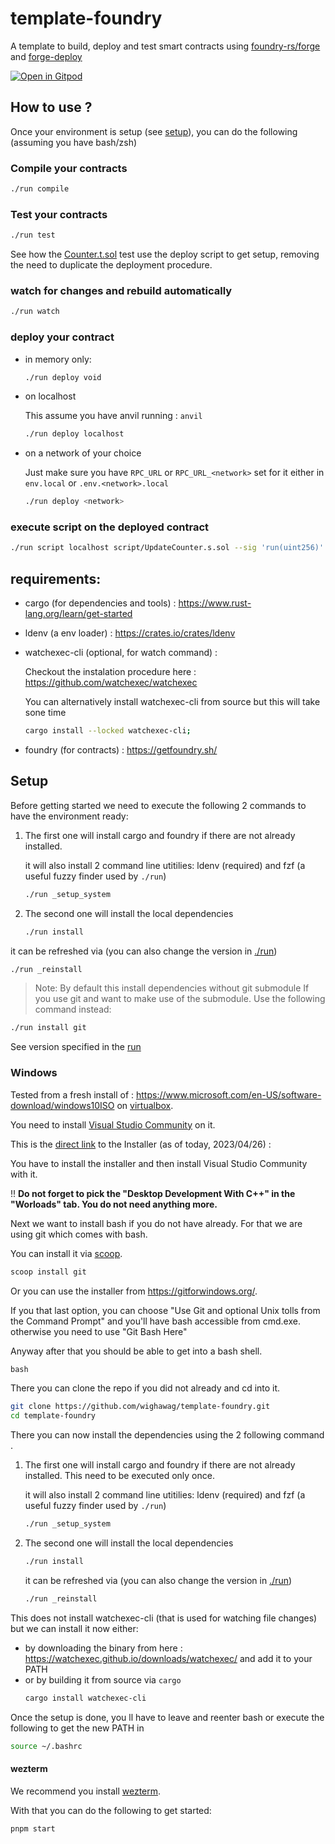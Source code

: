 # template-foundry

A template to build, deploy and test smart contracts using [foundry-rs/forge](https://github.com/foundry-rs/foundry) and [forge-deploy](https://github.com/wighawag/forge-deploy)

[![Open in Gitpod](https://gitpod.io/button/open-in-gitpod.svg)](https://gitpod.io/#https://github.com/wighawag/template-foundry)

## How to use ?

Once your environment is setup (see [setup](#setup)), you can do the following (assuming you have bash/zsh)

### Compile your contracts

```bash
./run compile
```

### Test your contracts

```bash
./run test
```

See how the [Counter.t.sol](test/Counter.t.sol) test use the deploy script to get setup, removing the need to duplicate the deployment procedure.

### watch for changes and rebuild automatically

```bash
./run watch
```

### deploy your contract

- in memory only:

  ```bash
  ./run deploy void
  ```

- on localhost

  This assume you have anvil running : `anvil`

  ```bash
  ./run deploy localhost
  ```

- on a network of your choice

  Just make sure you have `RPC_URL` or `RPC_URL_<network>` set for it either in `env.local` or `.env.<network>.local`

  ```bash
  ./run deploy <network>
  ```

### execute script on the deployed contract

```bash
./run script localhost script/UpdateCounter.s.sol --sig 'run(uint256)' 42;
```

## requirements:

- cargo (for dependencies and tools) : https://www.rust-lang.org/learn/get-started

- ldenv (a env loader) : https://crates.io/crates/ldenv

- watchexec-cli (optional, for watch command) :

  Checkout the instalation procedure here : https://github.com/watchexec/watchexec

  You can alternatively install watchexec-cli from source but this will take sone time

  ```bash
  cargo install --locked watchexec-cli;
  ```

- foundry (for contracts) : https://getfoundry.sh/

## Setup

Before getting started we need to execute the following 2 commands to have the environment ready:

1. The first one will install cargo and foundry if there are not already installed.

   it will also install 2 command line utitilies: ldenv (required) and fzf (a useful fuzzy finder used by `./run`)

   ```bash
   ./run _setup_system
   ```

2. The second one will install the local dependencies

   ```bash
   ./run install
   ```

it can be refreshed via (you can also change the version in [./run](./run))

```bash
./run _reinstall
```

> Note: By default this install dependencies without git submodule
> If you use git and want to make use of the submodule. Use the following command instead:

```bash
./run install git
```

See version specified in the [run](./run)

### Windows

Tested from a fresh install of : https://www.microsoft.com/en-US/software-download/windows10ISO on [virtualbox](https://www.virtualbox.org/).

You need to install [Visual Studio Community](https://visualstudio.microsoft.com/free-developer-offers/) on it.

This is the [direct link](https://visualstudio.microsoft.com/thank-you-downloading-visual-studio/?sku=Community&channel=Release&version=VS2022&source=VSLandingPage&passive=false&cid=2030) to the Installer (as of today, 2023/04/26) :

You have to install the installer and then install Visual Studio Community with it.

!! **Do not forget to pick the "Desktop Development With C++" in the "Worloads" tab. You do not need anything more.**

Next we want to install bash if you do not have already. For that we are using git which comes with bash.

You can install it via [scoop](https://scoop.sh/).

```bat
scoop install git
```

Or you can use the installer from https://gitforwindows.org/.

If you that last option, you can choose "Use Git and optional Unix tolls from the Command Prompt" and you'll have bash accessible from cmd.exe. otherwise you need to use "Git Bash Here"

Anyway after that you should be able to get into a bash shell.

```bat
bash
```

There you can clone the repo if you did not already and cd into it.

```bash
git clone https://github.com/wighawag/template-foundry.git
cd template-foundry
```

There you can now install the dependencies using the 2 following command .

1. The first one will install cargo and foundry if there are not already installed. This need to be executed only once.

   it will also install 2 command line utitilies: ldenv (required) and fzf (a useful fuzzy finder used by `./run`)

   ```bash
   ./run _setup_system
   ```

2. The second one will install the local dependencies

   ```bash
   ./run install
   ```

   it can be refreshed via (you can also change the version in [./run](./run))

   ```bash
   ./run _reinstall
   ```

This does not install watchexec-cli (that is used for watching file changes) but we can install it now either:

- by downloading the binary from here : https://watchexec.github.io/downloads/watchexec/ and add it to your PATH
- or by building it from source via `cargo`
  ```bash
  cargo install watchexec-cli
  ```

Once the setup is done, you ll have to leave and reenter bash or execute the following to get the new PATH in

```bash
source ~/.bashrc
```

#### wezterm

We recommend you install [wezterm](https://wezfurlong.org/wezterm/install/windows.html).

With that you can do the following to get started:

```bash
pnpm start
```

